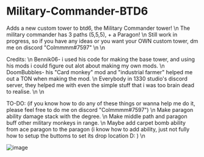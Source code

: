 # Military-Commander-BTD6
Adds a new custom tower to btd6, the Military Commander tower! \n
The military commander has 3 paths (5,5,5), + a Paragon! \n
Still work in progress, so if you have any ideas or you want your OWN custom tower, dm me on discord "Colmmmm#7597" \n \n

Credits: \n
Bennik06- i used his code for making the base tower, and using his mods i could figure out alot about making my own mods. \n
DoomBubbles- his "Card monkey" mod and "industrial farmer" helped me out a TON when making the mod. \n
Everybody in 1330 studio's discord server, they helped me with even the simple stuff that i was too brain dead to realise. \n \n

TO-DO: (if you know how to do any of these things or wanna help me do it, please feel free to do me on discord "Colmmmm#7597") \n
Make paragon ability damage stack with the degree. \n
Make middle path and paragon buff other military monkeys in range. \n
Maybe add carpet bomb ability from ace paragon to the paragon (i know how to add ability, just not fully how to setup the buttoms to set its drop location D: ) \n

![image](https://user-images.githubusercontent.com/84244844/235677829-c514ba53-3cbe-4b2f-95ce-694f1f7f20a7.png)
